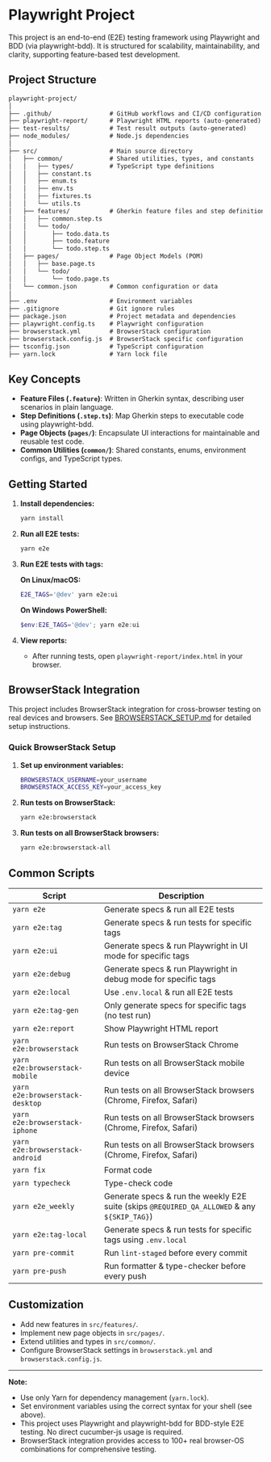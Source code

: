 # Playwright Project

This project is an end-to-end (E2E) testing framework using Playwright and BDD (via playwright-bdd). It is structured for scalability, maintainability, and clarity, supporting feature-based test development.

## Project Structure

```md
playwright-project/
│
├── .github/                # GitHub workflows and CI/CD configuration
├── playwright-report/      # Playwright HTML reports (auto-generated)
├── test-results/           # Test result outputs (auto-generated)
├── node_modules/           # Node.js dependencies
│
├── src/                    # Main source directory
│   ├── common/             # Shared utilities, types, and constants
│   │   ├── types/          # TypeScript type definitions
│   │   ├── constant.ts
│   │   ├── enum.ts
│   │   ├── env.ts
│   │   ├── fixtures.ts
│   │   └── utils.ts
│   ├── features/           # Gherkin feature files and step definitions
│   │   ├── common.step.ts
│   │   └── todo/
│   │       ├── todo.data.ts
│   │       ├── todo.feature
│   │       └── todo.step.ts
│   ├── pages/              # Page Object Models (POM)
│   │   ├── base.page.ts
│   │   └── todo/
│   │       └── todo.page.ts
│   └── common.json         # Common configuration or data
│
├── .env                    # Environment variables
├── .gitignore              # Git ignore rules
├── package.json            # Project metadata and dependencies
├── playwright.config.ts    # Playwright configuration
├── browserstack.yml        # BrowserStack configuration
├── browserstack.config.js  # BrowserStack specific configuration
├── tsconfig.json           # TypeScript configuration
├── yarn.lock               # Yarn lock file
```

## Key Concepts

- **Feature Files (`.feature`)**: Written in Gherkin syntax, describing user scenarios in plain language.
- **Step Definitions (`.step.ts`)**: Map Gherkin steps to executable code using playwright-bdd.
- **Page Objects (`pages/`)**: Encapsulate UI interactions for maintainable and reusable test code.
- **Common Utilities (`common/`)**: Shared constants, enums, environment configs, and TypeScript types.

## Getting Started

1. **Install dependencies:**

   ```bash
   yarn install
   ```

2. **Run all E2E tests:**

   ```bash
   yarn e2e
   ```

3. **Run E2E tests with tags:**

   **On Linux/macOS:**

   ```bash
   E2E_TAGS='@dev' yarn e2e:ui
   ```

   **On Windows PowerShell:**

   ```powershell
   $env:E2E_TAGS='@dev'; yarn e2e:ui
   ```

4. **View reports:**
   - After running tests, open `playwright-report/index.html` in your browser.

## BrowserStack Integration

This project includes BrowserStack integration for cross-browser testing on real devices and browsers. See [BROWSERSTACK_SETUP.md](./BROWSERSTACK_SETUP.md) for detailed setup instructions.

### Quick BrowserStack Setup

1. **Set up environment variables:**

   ```bash
   BROWSERSTACK_USERNAME=your_username
   BROWSERSTACK_ACCESS_KEY=your_access_key
   ```

2. **Run tests on BrowserStack:**

   ```bash
   yarn e2e:browserstack
   ```

3. **Run tests on all BrowserStack browsers:**

   ```bash
   yarn e2e:browserstack-all
   ```

## Common Scripts

| Script                          | Description                                                                                  |
| ------------------------------- | -------------------------------------------------------------------------------------------- |
| `yarn e2e`                      | Generate specs & run all E2E tests                                                           |
| `yarn e2e:tag`                  | Generate specs & run tests for specific tags                                                 |
| `yarn e2e:ui`                   | Generate specs & run Playwright in UI mode for specific tags                                 |
| `yarn e2e:debug`                | Generate specs & run Playwright in debug mode for specific tags                              |
| `yarn e2e:local`                | Use `.env.local` & run all E2E tests                                                         |
| `yarn e2e:tag-gen`              | Only generate specs for specific tags (no test run)                                          |
| `yarn e2e:report`               | Show Playwright HTML report                                                                  |
| `yarn e2e:browserstack`         | Run tests on BrowserStack Chrome                                                             |
| `yarn e2e:browserstack-mobile`  | Run tests on all BrowserStack mobile device                                                  |
| `yarn e2e:browserstack-desktop` | Run tests on all BrowserStack browsers (Chrome, Firefox, Safari)                             |
| `yarn e2e:browserstack-iphone`  | Run tests on all BrowserStack browsers (Chrome, Firefox, Safari)                             |
| `yarn e2e:browserstack-android` | Run tests on all BrowserStack browsers (Chrome, Firefox, Safari)                             |
| `yarn fix`                      | Format code                                                                                  |
| `yarn typecheck`                | Type-check code                                                                              |
| `yarn e2e_weekly`               | Generate specs & run the weekly E2E suite (skips `@REQUIRED_QA_ALLOWED` & any `${SKIP_TAG}`) |
| `yarn e2e:tag-local`            | Generate specs & run tests for specific tags using `.env.local`                              |
| `yarn pre-commit`               | Run `lint-staged` before every commit                                                        |
| `yarn pre-push`                 | Run formatter & type-checker before every push                                               |

## Customization

- Add new features in `src/features/`.
- Implement new page objects in `src/pages/`.
- Extend utilities and types in `src/common/`.
- Configure BrowserStack settings in `browserstack.yml` and `browserstack.config.js`.

---

**Note:**

- Use only Yarn for dependency management (`yarn.lock`).
- Set environment variables using the correct syntax for your shell (see above).
- This project uses Playwright and playwright-bdd for BDD-style E2E testing. No direct cucumber-js usage is required.
- BrowserStack integration provides access to 100+ real browser-OS combinations for comprehensive testing.
